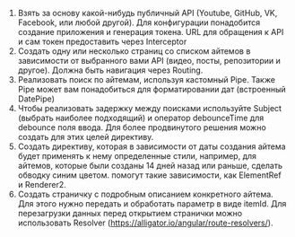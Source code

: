 1. Взять за основу какой-нибудь публичный API (Youtube, GitHub, VK, Facebook, или любой другой). Для конфигурации понадобится создание приложения и генерация токена. URL для обращения к API и сам токен предоставить через Interceptor
2. Создать одну или несколько страниц со списком айтемов в зависимости от выбранного вами API (видео, посты, репозитории и другое). Должна быть навигация через Routing.
3. Реализовать поиск по айтемам, используя кастомный Pipe. Также Pipe может вам понадобиться для форматировании дат (встроенный DatePipe)
4. Чтобы реализовать задержку между поисками используйте Subject (выбрать наиболее подходящий) и оператор debounceTime для debounce поля ввода. Для более продвинутого решения можно создать для этих целей директиву.
5. Создать директиву, которая в зависимости от даты создания айтема будет применять к нему определенные стили, например, для айтемов, которые были созданы 14 дней назад или раньше, сделать обводку синим цветом. помогут такие зависимости, как ElementRef и Renderer2.
6. Создать страничку с подробным описанием конкретного айтема. Для этого нужно передать и обработать параметр в виде itemId. Для перезагрузки данных перед открытием странички можно использовать Resolver (https://alligator.io/angular/route-resolvers/).
